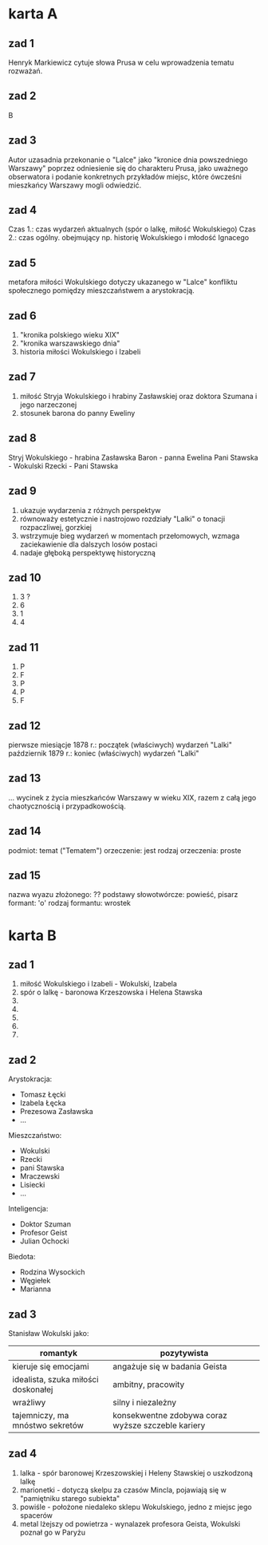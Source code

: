 # karta A
## zad 1
Henryk Markiewicz cytuje słowa Prusa w celu wprowadzenia tematu rozważań.


## zad 2
B


## zad 3
Autor uzasadnia przekonanie o "Lalce" jako "kronice dnia powszedniego Warszawy" poprzez odniesienie się do charakteru Prusa, jako uważnego obserwatora i podanie konkretnych przykładów miejsc, które ówcześni mieszkańcy Warszawy mogli odwiedzić.


## zad 4
Czas 1.: czas wydarzeń aktualnych (spór o lalkę, miłość Wokulskiego)
Czas 2.: czas ogólny. obejmujący np. historię Wokulskiego i młodość Ignacego


## zad 5
metafora miłości Wokulskiego dotyczy ukazanego w "Lalce" konfliktu społecznego pomiędzy mieszczaństwem a arystokracją.


## zad 6
1. "kronika polskiego wieku XIX"
2. "kronika warszawskiego dnia"
3. historia miłości Wokulskiego i Izabeli


## zad 7
1. miłość Stryja Wokulskiego i hrabiny Zasławskiej oraz doktora Szumana i jego narzeczonej
2. stosunek barona do panny Eweliny


## zad 8
Stryj Wokulskiego - hrabina Zasławska
Baron - panna Ewelina
Pani Stawska - Wokulski
Rzecki - Pani Stawska


## zad 9
1. ukazuje wydarzenia z różnych perspektyw
2. równoważy estetycznie i nastrojowo rozdziały "Lalki" o tonacji rozpaczliwej, gorzkiej
3. wstrzymuje bieg wydarzeń w momentach przełomowych, wzmaga zaciekawienie dla dalszych losów postaci
4. nadaje głęboką perspektywę historyczną


## zad 10
1. 3 ?
2. 6
3. 1
4. 4


## zad 11
1. P
2. F
3. P
4. P
5. F


## zad 12
pierwsze miesiącje 1878 r.: początek (właściwych) wydarzeń "Lalki"
październik 1879 r.: koniec (właściwych) wydarzeń "Lalki"


## zad 13
... wycinek z życia mieszkańców Warszawy w wieku XIX, razem z całą jego chaotycznością i przypadkowością.


## zad 14
podmiot: temat ("Tematem")
orzeczenie: jest
rodzaj orzeczenia: proste


## zad 15
nazwa wyazu złożonego: ??
podstawy słowotwórcze: powieść, pisarz
formant: 'o'
rodzaj formantu: wrostek



# karta B
## zad 1
1. miłość Wokulskiego i Izabeli - Wokulski, Izabela
2. spór o lalkę - baronowa Krzeszowska i Helena Stawska
3. 
4. 
5. 
6. 
7. 


## zad 2
Arystokracja:
  - Tomasz Łęcki
  - Izabela Łęcka
  - Prezesowa Zasławska
  - ...

Mieszczaństwo:
  - Wokulski
  - Rzecki
  - pani Stawska
  - Mraczewski
  - Lisiecki
  - ...

Inteligencja:
  - Doktor Szuman
  - Profesor Geist
  - Julian Ochocki

Biedota:
  - Rodzina Wysockich
  - Węgiełek
  - Marianna


## zad 3
Stanisław Wokulski jako:

romantyk | pozytywista
-------- | ------------
kieruje się emocjami | angażuje się w badania Geista
idealista, szuka miłości doskonałej | ambitny, pracowity
wrażliwy | silny i niezależny
tajemniczy, ma mnóstwo sekretów | konsekwentne zdobywa coraz wyższe szczeble kariery


## zad 4
1. lalka - spór baronowej Krzeszowskiej i Heleny Stawskiej o uszkodzoną lalkę
2. marionetki - dotyczą skelpu za czasów Mincla, pojawiają się w "pamiętniku starego subiekta"
3. powiśle - położone niedaleko sklepu Wokulskiego, jedno z miejsc jego spacerów
4. metal lżejszy od powietrza - wynalazek profesora Geista, Wokulski poznał go w Paryżu
